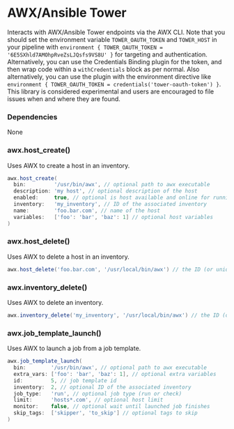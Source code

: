 # AWX/Ansible Tower

Interacts with AWX/Ansible Tower endpoints via the AWX CLI. Note that you should set the environment variable `TOWER_OAUTH_TOKEN` and `TOWER_HOST` in your pipeline with `environment { TOWER_OAUTH_TOKEN = '6E5SXhld7AMOhpRveZsLJQsfs9VS8U' }` for targeting and authentication. Alternatively, you can use the Credentials Binding plugin for the token, and then wrap code within a `withCredentials` block as per normal. Also alternatively, you can use the plugin with the environment directive like `environment { TOWER_OAUTH_TOKEN = credentials('tower-oauth-token') }`. This library is considered experimental and users are encouraged to file issues when and where they are found.

### Dependencies

None

### awx.host_create()

Uses AWX to create a host in an inventory.

```groovy
awx.host_create(
  bin:         '/usr/bin/awx', // optional path to awx executable
  description: 'my host', // optional description of the host
  enabled:     true, // optional is host available and online for running jobs
  inventory:   'my_inventory', // ID of the associated inventory
  name:        'foo.bar.com', // name of the host
  variables:   ['foo': 'bar', 'baz': 1] // optional host variables
)
```

### awx.host_delete()

Uses AWX to delete a host in an inventory.

```groovy
awx.host_delete('foo.bar.com', '/usr/local/bin/awx') // the ID (or unique name) of the host for first argument
```

### awx.inventory_delete()

Uses AWX to delete an inventory.

```groovy
awx.inventory_delete('my_inventory', '/usr/local/bin/awx') // the ID (or unique name) of the inventory for first argument
```

### awx.job_template_launch()

Uses AWX to launch a job from a job template.

```groovy
awx.job_template_launch(
  bin:        '/usr/bin/awx', // optional path to awx executable
  extra_vars: ['foo': 'bar', 'baz': 1], // optional extra variables
  id:         5, // job template id
  inventory:  2, // optional ID of the associated inventory
  job_type:   'run', // optional job type (run or check)
  limit:      'hosts*.com', // optional host limit
  monitor:    false, // optional wait until launched job finishes
  skip_tags:  ['skipper', 'to_skip'] // optional tags to skip
)
```
